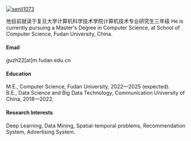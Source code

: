 

[![senli1073](https://img.shields.io/badge/senli1073-github-blue?logo=github)](https://github.com/kokona1)

他目前就读于复旦大学计算机科学技术学院计算机技术专业研究生三年级
He is currently pursuing a Master's Degree in Computer Science, at School of Computer Science, Fudan University, China.

#### Email
guzh22[at]m.fudan.edu.cn

#### Education
M.E., Computer Science, Fudan University, 2022—2025 (expected).\
B.E., Data Science and Big Data Technology, Communication University of China, 2018—2022.

#### Research Interests
Deep Learning, Data Mining, Spatial-temporal problems, Recommendation System, Advertising System.

